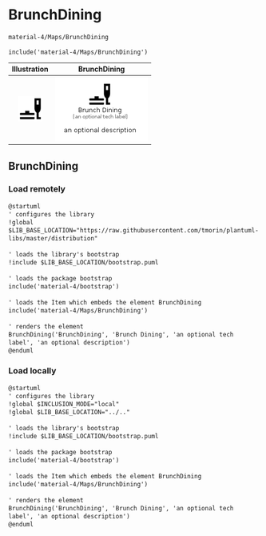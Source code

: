 # BrunchDining


```text
material-4/Maps/BrunchDining
```

```text
include('material-4/Maps/BrunchDining')
```



| Illustration | BrunchDining |
| :---: | :---: |
| ![illustration for Illustration](../../material-4/Maps/BrunchDining.png) | ![illustration for BrunchDining](../../material-4/Maps/BrunchDining.Local.png) |




## BrunchDining

### Load remotely
```plantuml
@startuml
' configures the library
!global $LIB_BASE_LOCATION="https://raw.githubusercontent.com/tmorin/plantuml-libs/master/distribution"

' loads the library's bootstrap
!include $LIB_BASE_LOCATION/bootstrap.puml

' loads the package bootstrap
include('material-4/bootstrap')

' loads the Item which embeds the element BrunchDining
include('material-4/Maps/BrunchDining')

' renders the element
BrunchDining('BrunchDining', 'Brunch Dining', 'an optional tech label', 'an optional description')
@enduml
```

### Load locally
```plantuml
@startuml
' configures the library
!global $INCLUSION_MODE="local"
!global $LIB_BASE_LOCATION="../.."

' loads the library's bootstrap
!include $LIB_BASE_LOCATION/bootstrap.puml

' loads the package bootstrap
include('material-4/bootstrap')

' loads the Item which embeds the element BrunchDining
include('material-4/Maps/BrunchDining')

' renders the element
BrunchDining('BrunchDining', 'Brunch Dining', 'an optional tech label', 'an optional description')
@enduml
```

